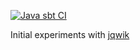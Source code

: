 [![Java sbt CI](https://github.com/lucformalmethodscourse/hello-jqwik-java-sbt/actions/workflows/java-sbt.yml/badge.svg)](https://github.com/lucformalmethodscourse/hello-jqwik-java-sbt/actions/workflows/java-sbt.yml)

Initial experiments with [jqwik](https://jqwik.net/)
